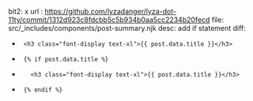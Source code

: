 bit2: x
url : https://github.com/lyzadanger/lyza-dot-11ty/commit/1312d923c8fdcbb5c5b934b0aa5cc2234b20fecd
file: src/_includes/components/post-summary.njk
desc: add if statement
diff: 
-      <h3 class="font-display text-xl">{{ post.data.title }}</h3>
+      {% if post.data.title %}
+        <h3 class="font-display text-xl">{{ post.data.title }}</h3>
+      {% endif %}